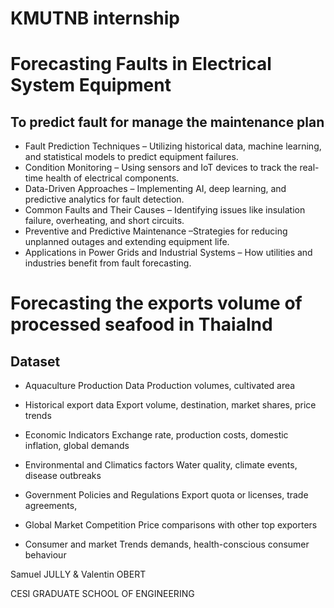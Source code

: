 # KMUTNB internship

# Forecasting Faults in Electrical System Equipment

## To predict fault for manage the maintenance plan

- Fault Prediction Techniques – Utilizing historical data, machine learning, and statistical models to predict equipment
failures.
- Condition Monitoring – Using sensors and IoT devices to track the real-time health of electrical components.
- Data-Driven Approaches – Implementing AI, deep learning, and predictive analytics for fault detection.
- Common Faults and Their Causes – Identifying issues like insulation failure, overheating, and short circuits.
- Preventive and Predictive Maintenance –Strategies for reducing unplanned outages and extending equipment life.
- Applications in Power Grids and Industrial Systems – How utilities and industries benefit from fault forecasting.

# Forecasting the exports volume of processed seafood in Thaialnd

## Dataset

- Aquaculture Production Data
    Production volumes, cultivated area

- Historical export data
    Export volume, destination, market shares, price trends

- Economic Indicators
    Exchange rate, production costs, domestic inflation, global demands

- Environmental and Climatics factors
    Water quality, climate events, disease outbreaks

- Government Policies and Regulations
    Export quota or licenses, trade agreements, 

- Global Market Competition
    Price comparisons with other top exporters

- Consumer and market Trends
    demands, health-conscious consumer behaviour

Samuel JULLY & Valentin OBERT

CESI GRADUATE SCHOOL OF ENGINEERING